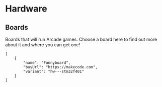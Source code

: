 # Hardware

## Boards

Boards that will run Arcade games. Choose a board here to find out more about it and where you can get one!

```codecard
[
    {
        "name": "Funnyboard",
        "buyUrl": "https://makecode.com",
        "variant": "hw---stm32f401"
    }
]
```
